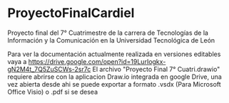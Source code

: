 # ProyectoFinalCardiel
Proyecto final del 7° Cuatrimestre de la carrera de Tecnologías de la Información y la Comunicación en la Universidad Tecnológica de León

Para ver la documentación actualmente realizada en versiones editables vaya a https://drive.google.com/open?id=19LurIogkx-gN2M4t_7Q5ZuSCWs-2sr7c
El archivo "Proyecto Final 7° Cuatri.drawio" requiere abrirse con la aplicacion Draw.io integrada en google Drive, una vez abierta desde ahi se puede exportar a formato .vsdx (Para Microsoft Office Visio) o .pdf si se desea

